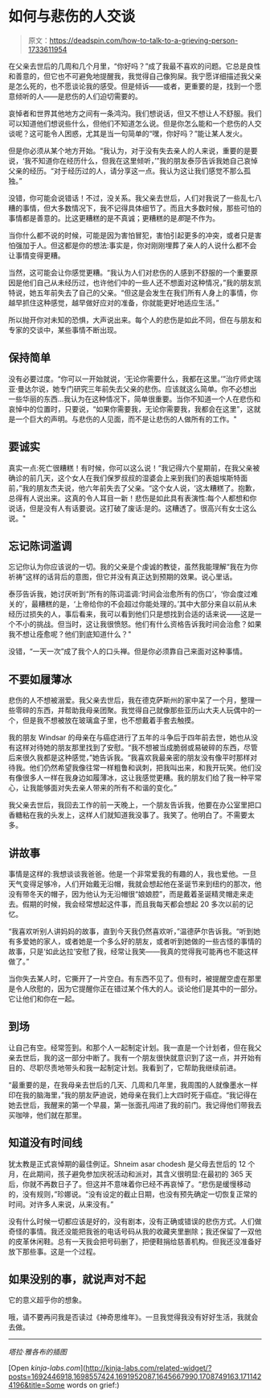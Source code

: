 # 如何与悲伤的人交谈

> 原文：<https://deadspin.com/how-to-talk-to-a-grieving-person-1733611954>

在父亲去世后的几周和几个月里，“你好吗？”成了我最不喜欢的问题。它总是良性和善意的，但它也不可避免地提醒我，我觉得自己像狗屎。我宁愿详细描述我父亲是怎么死的，也不愿谈论我的感受。但是倾诉——或者，更重要的是，找到一个愿意倾听的人——是悲伤的人们迫切需要的。



哀悼者和世界其他地方之间有一条鸿沟。我们想说话，但又不想让人不舒服。我们可以知道他们想说些什么，但他们不知道怎么说。但是你怎么能和一个悲伤的人交谈呢？这可能令人困惑，尤其是当一句简单的“嘿，你好吗？”能让某人发火。

但是你必须从某个地方开始。“我认为，对于没有失去亲人的人来说，重要的是要说，‘我不知道你在经历什么，但我在这里倾听，’”我的朋友泰莎告诉我她自己哀悼父亲的经历。“对于经历过的人，请分享这一点。我认为这让我们感觉不那么孤独。”

没错，你可能会说错话！不过，没关系。我父亲去世后，人们对我说了一些乱七八糟的事情，但大多数情况下，我不记得具体细节了。而且大多数时候，那些可怕的事情都是善意的。比这更糟糕的是不真诚；更糟糕的是*那*是不作为。

当你什么都不说的时候，可能是因为害怕冒犯，害怕引起更多的冲突，或者只是害怕强加于人。但这都是你的想法:事实是，你对刚刚埋葬了亲人的人说什么都不会让事情变得更糟。

当然，这可能会让你感觉更糟。“我认为人们对悲伤的人感到不舒服的一个重要原因是他们自己从未经历过，也许他们中的一些人还不想面对这种情况，”我的朋友凯特说，她五年前失去了自己的父亲。“但这是会发生在我们所有人身上的事情，你越早抓住这种感觉，越早做好应对的准备，你就能更好地适应生活。”

所以抛开你对未知的恐惧，大声说出来。每个人的悲伤是如此不同，但在与朋友和专家的交谈中，某些事情不断出现。

## 保持简单

没有必要过度。“你可以一开始就说，‘无论你需要什么，我都在这里。’”治疗师史瑞亚·曼达尔说，她专门研究三年前失去父亲的悲伤。应该就这么简单。你不必想出一些华丽的东西...我认为在这种情况下，简单很重要。当你不知道一个人在悲伤和哀悼中的位置时，只要说，“如果你需要我，无论你需要我，我都会在这里”，这就是一个巨大的声明。与悲伤的人见面，而不是让悲伤的人做所有的工作。"

## **要诚实**

真实一点:死亡很糟糕！有时候，你可以这么说！“我记得六个星期前，在我父亲被确诊的前几天，这个女人在我们保罗叔叔的湿婆会上来到我们的表姐埃斯特面前，”我的朋友杰夫说，他六年前失去了父亲。“这个女人说，‘这太糟糕了。抱歉，总得有人说出来。这真的令人耳目一新！悲伤是如此具有表演性:每个人都想和你说话，但是没有人有话要说。这打破了废话:是的。这糟透了。很高兴有女士这么说。"

## **忘记陈词滥调**

忘记你认为你应该说的一切。我的父亲是个虔诚的教徒，虽然我能理解“我在为你祈祷”这样的话背后的意图，但它并没有真正达到预期的效果。说心里话。

泰莎告诉我，她讨厌听到“所有的陈词滥调:‘时间会治愈所有的伤口’，‘你会度过难关的’，最糟糕的是，‘上帝给你的不会超过你能处理的。’其中大部分来自以前从未经历过损失的人，事后看来，我可以看到他们只是想找到合适的话来说——这是一个不小的挑战。但当时，这让我很愤怒。他们有什么资格告诉我时间会治愈？如果我不想让痊愈呢？他们到底知道什么？"

没错，“一天一次”成了我个人的口头禅。但是你必须靠自己来面对这种事情。

## 不要如履薄冰

悲伤的人不想被溺爱。我父亲去世后，我在德克萨斯州的家中呆了一个月，整理一些零碎的东西，并帮助我母亲团聚。我觉得自己就像那些亚历山大夫人玩偶中的一个，但是我不想被放在玻璃盒子里，也不想戴着手套去触摸。

我的朋友 Windsar 的母亲在与癌症进行了五年的斗争后于四年前去世，她也从没有这样对待她的朋友那里找到了安慰。“我不想被当成脆弱或易破碎的东西，尽管后来很久我都是这种感觉，”她告诉我。“我喜欢我最亲密的朋友没有像平时那样对待我。他们仍然希望我像往常一样粗鲁和讽刺，把我叫出来，和我开玩笑。他们没有像很多人一样在我身边如履薄冰，这让我感觉更糟。我的朋友们给了我一种平常心，让我能够面对失去亲人带来的所有不和谐的变化。”

我父亲去世后，我回去工作的前一天晚上，一个朋友告诉我，他要在办公室里把口香糖粘在我的头发上，这样人们就知道我没事了。我笑了。他明白了。不需要太多。

## 讲故事

事情是这样的:我想谈谈我爸爸。他是一个非常爱我的有趣的人，我也爱他。一旦天气变得足够冷，人们开始戴无沿帽，我就会想起他在圣诞节来到纽约的那次，他没有带冬天的帽子，因为他认为无沿帽很“娘娘腔”，而是戴着圣诞精灵帽走来走去。假期的时候，我会经常想起这件事，而且我每天都会想起 20 多次以前的记忆。

“我喜欢听别人讲妈妈的故事，直到今天我仍然喜欢听，”温德萨尔告诉我。“听到她有多爱她的家人，或者她是一个多么好的朋友，或者听到她做的一些古怪的事情的故事，只是‘如此达拉’安慰了我，经常让我笑——我真的觉得我可能再也不能这样做了。”

当你失去某人时，它撕开了一片空白。有东西不见了。但有时，被提醒空虚在那里是令人欣慰的，因为它提醒你正在错过某个伟大的人。谈论他们是其中的一部分。它让他们和你在一起。

## **到场**

让自己有空。经常签到。和那个人一起制定计划。我一直是一个计划者，但在我父亲去世后，我的这一部分中断了。我有一个朋友很快就意识到了这一点，并开始有目的、尽职尽责地带头和我一起制定计划。我看到了，它帮助我继续前进。

“最重要的是，在我母亲去世后的几天、几周和几年里，我周围的人就像墨水一样印在我的脑海里，”我的朋友萨迪说，她母亲在我们上大四时死于癌症。“我记得在她去世后，我醒来的第一个早晨，第一张面孔闯进了我的前门。我记得他们带我去买咖啡，他们就在那里。

## **知道没有时间线**

犹太教是正式哀悼期的最佳例证。Shneim asar chodesh 是父母去世后的 12 个月，在此期间，孩子避免参加庆祝活动和派对，其含义很明显:在最初的 365 天后，你就不再数日子了。但这并不意味着你已经不再哀悼了。“悲伤是缓慢移动的，没有规则，”珍娜说。“没有设定的截止日期，也没有预先确定一切恢复正常的时间。对许多人来说，从来没有。”

没有什么时候一切都应该是好的，没有剧本，没有正确或错误的悲伤方式。人们做奇怪的事情。我还没能把我爸的电话号码从我的收藏夹里删除；我还保留了一双他的皮革休闲鞋。总有一天我会把号码删了，把便鞋捐给慈善机构。但我还没准备好放下那些事。这是一个过程。

## **如果没别的事，就说声对不起**

它的意义超乎你的想象。

哦，请不要再问我是否读过《神奇思维年》。一旦我觉得我没有好好生活，我就会去做。

* * *

*塔拉·雅各布的插图*

[Open *kinja-labs.com*](http://kinja-labs.com/related-widget/?posts=1692446918,1698557424,1691952087,1645667990,1708749163,1711424196&title=Some words on grief:)